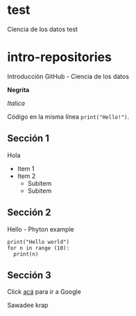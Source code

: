# test
Ciencia de los datos test 

# intro-repositories

Introducción GitHub -  Ciencia de los datos

**Negrita**

*Italica*

Código en la misma línea `print("Hello!")`.

## Sección 1
 
Hola

* Item 1
* Item 2
  * Subitem
  * Subitem

## Sección 2

Hello  - Phyton example

    print("Hello world")
    for n in range (10):
      print(n)

## Sección 3

Click [acá](https://www.google.com.co/) para ir a Google

Sawadee krap
